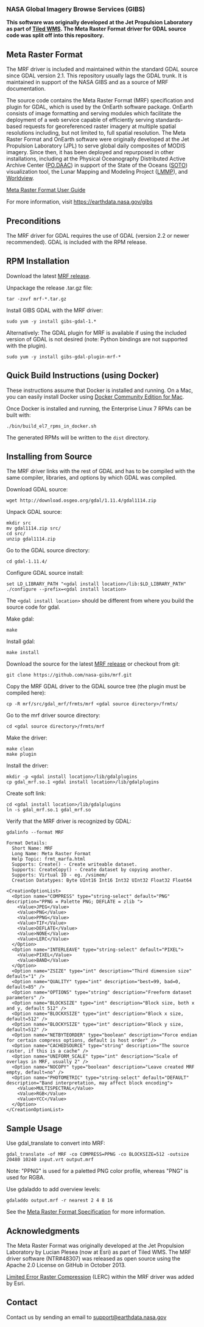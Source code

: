 ### NASA Global Imagery Browse Services (GIBS)

**This software was originally developed at the Jet Propulsion Laboratory as part of [Tiled WMS](https://github.com/nasajpl/tiledwms). The Meta Raster Format driver for GDAL source code was split off into this repository.**

## Meta Raster Format

The MRF driver is included and maintained within the standard GDAL source since GDAL version 2.1.  This repository usually lags the GDAL trunk.  It is maintained in support of the NASA GIBS and as a source of MRF documentation.

The source code contains the Meta Raster Format (MRF) specification and plugin for GDAL, which is used by the OnEarth software package.  OnEarth consists of image formatting and serving modules which facilitate the deployment of a web service capable of efficiently serving standards-based requests for georeferenced raster imagery at multiple spatial resolutions including, but not limited to, full spatial resolution.  The Meta Raster Format and OnEarth software were originally developed at the Jet Propulsion Laboratory (JPL) to serve global daily composites of MODIS imagery.  Since then, it has been deployed and repurposed in other installations, including at the Physical Oceanography Distributed Active Archive Center ([PO.DAAC](http://podaac.jpl.nasa.gov/)) in support of the State of the Oceans ([SOTO](http://podaac-tools.jpl.nasa.gov/soto-2d/)) visualization tool, the Lunar Mapping and Modeling Project ([LMMP](http://pub.lmmp.nasa.gov/LMMPUI/LMMP_CLIENT/LMMP.html)), and [Worldview](https://earthdata.nasa.gov/labs/worldview/).

[Meta Raster Format User Guide](src/gdal_mrf/frmts/mrf/docs/MUG.md)

For more information, visit https://earthdata.nasa.gov/gibs

## Preconditions


The MRF driver for GDAL requires the use of GDAL (version 2.2 or newer recommended).  GDAL is included with the RPM release.

## RPM Installation

Download the latest [MRF release](https://github.com/nasa-gibs/mrf/releases).

Unpackage the release .tar.gz file:
```
tar -zxvf mrf-*.tar.gz
```

Install GIBS GDAL with the MRF driver:
```
sudo yum -y install gibs-gdal-1.*
```

Alternatively: The GDAL plugin for MRF is available if using the included version of GDAL is not desired (note: Python bindings are not supported with the plugin).
```
sudo yum -y install gibs-gdal-plugin-mrf-*
```

## Quick Build Instructions (using Docker)

These instructions assume that Docker is installed and running.  On a Mac, you
can easily install Docker using [Docker Community Edition for Mac](https://store.docker.com/editions/community/docker-ce-desktop-mac).

Once Docker is installed and running, the Enterprise Linux 7 RPMs can be built with:

```
./bin/build_el7_rpms_in_docker.sh
```

The generated RPMs will be written to the `dist` directory.

## Installing from Source

The MRF driver links with the rest of GDAL and has to be compiled with the same compiler, libraries, and options by which GDAL was compiled.

Download GDAL source:
```
wget http://download.osgeo.org/gdal/1.11.4/gdal1114.zip
```

Unpack GDAL source:
```
mkdir src
mv gdal1114.zip src/
cd src/
unzip gdal1114.zip
```

Go to the GDAL source directory:
```
cd gdal-1.11.4/
```

Configure GDAL source install:
```
set LD_LIBRARY_PATH "<gdal install location>/lib:$LD_LIBRARY_PATH"
./configure --prefix=<gdal install location>
```
The ```<gdal install location>``` should be different from where you build the source code for gdal.

Make gdal:
```
make
```

Install gdal:
```
make install
```

Download the source for the latest [MRF release](https://github.com/nasa-gibs/mrf/releases) or checkout from git:
```
git clone https://github.com/nasa-gibs/mrf.git
```

Copy the MRF GDAL driver to the GDAL source tree (the plugin must be compiled here):
```
cp -R mrf/src/gdal_mrf/frmts/mrf <gdal source directory>/frmts/
```

Go to the mrf driver source directory:
```
cd <gdal source directory>/frmts/mrf
```

Make the driver:
```
make clean
make plugin
```

Install the driver:
```
mkdir -p <gdal install location>/lib/gdalplugins
cp gdal_mrf.so.1 <gdal install location>/lib/gdalplugins
```

Create soft link:
```
cd <gdal install location>/lib/gdalplugins
ln -s gdal_mrf.so.1 gdal_mrf.so
```

Verify that the MRF driver is recognized by GDAL:
```
gdalinfo --format MRF

Format Details:
  Short Name: MRF
  Long Name: Meta Raster Format
  Help Topic: frmt_marfa.html
  Supports: Create() - Create writeable dataset.
  Supports: CreateCopy() - Create dataset by copying another.
  Supports: Virtual IO - eg. /vsimem/
  Creation Datatypes: Byte UInt16 Int16 Int32 UInt32 Float32 Float64

<CreationOptionList>
  <Option name="COMPRESS" type="string-select" default="PNG" description="PPNG = Palette PNG; DEFLATE = zlib ">
    <Value>JPEG</Value>
    <Value>PNG</Value>
    <Value>PPNG</Value>
    <Value>TIF</Value>
    <Value>DEFLATE</Value>
    <Value>NONE</Value>
    <Value>LERC</Value>
  </Option>
  <Option name="INTERLEAVE" type="string-select" default="PIXEL">
    <Value>PIXEL</Value>
    <Value>BAND</Value>
  </Option>
  <Option name="ZSIZE" type="int" description="Third dimension size" default="1" />
  <Option name="QUALITY" type="int" description="best=99, bad=0, default=85" />
  <Option name="OPTIONS" type="string" description="Freeform dataset parameters" />
  <Option name="BLOCKSIZE" type="int" description="Block size, both x and y, default 512" />
  <Option name="BLOCKXSIZE" type="int" description="Block x size, default=512" />
  <Option name="BLOCKYSIZE" type="int" description="Block y size, default=512" />
  <Option name="NETBYTEORDER" type="boolean" description="Force endian for certain compress options, default is host order" />
  <Option name="CACHEDSOURCE" type="string" description="The source raster, if this is a cache" />
  <Option name="UNIFORM_SCALE" type="int" description="Scale of overlays in MRF, usually 2" />
  <Option name="NOCOPY" type="boolean" description="Leave created MRF empty, default=no" />
  <Option name="PHOTOMETRIC" type="string-select" default="DEFAULT" description="Band interpretation, may affect block encoding">
    <Value>MULTISPECTRAL</Value>
    <Value>RGB</Value>
    <Value>YCC</Value>
  </Option>
</CreationOptionList>
```

## Sample Usage

Use gdal_translate to convert into MRF:
```
gdal_translate -of MRF -co COMPRESS=PPNG -co BLOCKSIZE=512 -outsize 20480 10240 input.vrt output.mrf
```
Note: "PPNG" is used for a paletted PNG color profile, whereas "PNG" is used for RGBA.

Use gdaladdo to add overview levels:
```
gdaladdo output.mrf -r nearest 2 4 8 16
```

See the [Meta Raster Format Specification](spec/mrf_spec.md) for more information.

## Acknowledgments

The Meta Raster Format was originally developed at the Jet Propulsion Laboratory by Lucian Plesea (now at Esri) as part of Tiled WMS. The MRF driver software (NTR#48307) was released as open source using the Apache 2.0 License on GitHub in October 2013.

[Limited Error Raster Compression](https://github.com/Esri/lerc) (LERC) within the MRF driver was added by Esri.

## Contact

Contact us by sending an email to
[support@earthdata.nasa.gov](mailto:support@earthdata.nasa.gov)
